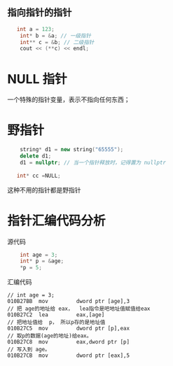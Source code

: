 ## 指向指针的指针

```c++
   int a = 123; 
    int* b = &a; // 一级指针
    int** c = &b; // 二级指针
    cout << (**c) << endl;
```



# NULL 指针

一个特殊的指针变量，表示不指向任何东西；

# 野指针

```c++
    string* d1 = new string("65555");
    delete d1;
    d1 = nullptr; // 当一个指针释放时，记得置为 nullptr
    
   int* cc =NULL;
```

这种不用的指针都是野指针



# 指针汇编代码分析

源代码

```c++
	int age = 3;
	int* p = &age;
	*p = 5;
```

汇编代码

```assembly
// int age = 3;
010B27BB  mov         dword ptr [age],3  
// 把 age的地址给 eax，  lea指令是吧地址值赋值给eax
010B27C2  lea         eax,[age]  
// 把地址值给  p， 所以p存的是地址值
010B27C5  mov         dword ptr [p],eax  
// 取p的数据(age的地址)给eax。
010B27C8  mov         eax,dword ptr [p]  
// 写入到 age。
010B27CB  mov         dword ptr [eax],5  
```

